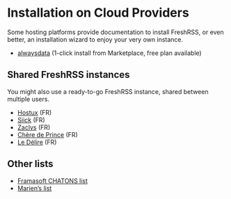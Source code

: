 # Installation on Cloud Providers

Some hosting platforms provide documentation to install FreshRSS, or even better, an installation wizard to enjoy your very own instance.

* [alwaysdata](https://www.alwaysdata.com/en/marketplace/freshrss/) (1-click install from Marketplace, free plan available)

## Shared FreshRSS instances

You might also use a ready-to-go FreshRSS instance, shared between multiple users.

* [Hostux](https://hostux.network/fr/) (FR)
* [Siick](https://services.siick.fr/) (FR)
* [Zaclys](https://www.zaclys.com/flux/) (FR)
* [Chère de Prince](https://cheredeprince.net/services/) (FR)
* [Le Délire](https://delire.party/) (FR)

## Other lists

* [Framasoft CHATONS list](https://www.chatons.org/search/by-service?field_software_target_id=269)
* [Marien’s list](https://app.flus.fr/collections/1698850762083905588)
